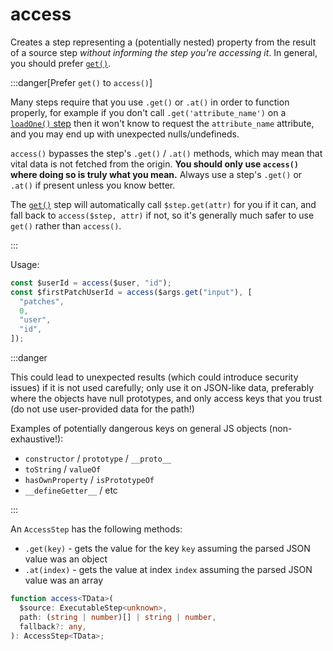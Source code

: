# access

Creates a step representing a (potentially nested) property from the result of a
source step _without informing the step you're accessing it_. In general, you
should prefer [`get()`](./get).

:::danger[Prefer `get()` to `access()`]

Many steps require that you use `.get()` or `.at()` in order to function
properly, for example if you don't call `.get('attribute_name')` on a [`loadOne()`
step](./loadOne.md) then it won't know to request the `attribute_name` attribute,
and you may end up with unexpected nulls/undefineds.

`access()` bypasses the step's `.get()` / `.at()` methods, which may mean that
vital data is not fetched from the origin. **You should only use `access()` where
doing so is truly what you mean.** Always use a step's `.get()` or `.at()` if
present unless you know better.

The [`get()`](./get) step will automatically
call `$step.get(attr)` for you if it can, and fall back to `access($step, attr)`
if not, so it's generally much safer to use `get()` rather than `access()`.

:::

Usage:

```ts
const $userId = access($user, "id");
const $firstPatchUserId = access($args.get("input"), [
  "patches",
  0,
  "user",
  "id",
]);
```

:::danger

This could lead to unexpected results (which could introduce security issues) if
it is not used carefully; only use it on JSON-like data, preferably where the
objects have null prototypes, and only access keys that you trust (do not use
user-provided data for the path!)

Examples of potentially dangerous keys on general JS objects (non-exhaustive!):

- `constructor` / `prototype` / `__proto__`
- `toString` / `valueOf`
- `hasOwnProperty` / `isPrototypeOf`
- `__defineGetter__` / etc

:::

An `AccessStep` has the following methods:

- `.get(key)` - gets the value for the key `key` assuming the parsed JSON value
  was an object
- `.at(index)` - gets the value at index `index` assuming the parsed JSON value
  was an array

```ts
function access<TData>(
  $source: ExecutableStep<unknown>,
  path: (string | number)[] | string | number,
  fallback?: any,
): AccessStep<TData>;
```
